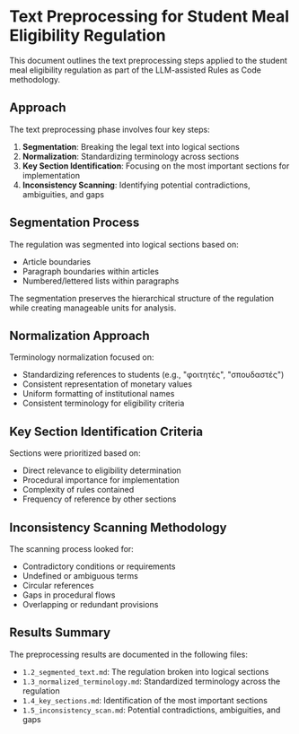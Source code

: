 # Text Preprocessing for Student Meal Eligibility Regulation

This document outlines the text preprocessing steps applied to the student meal eligibility regulation as part of the LLM-assisted Rules as Code methodology.

## Approach

The text preprocessing phase involves four key steps:

1. **Segmentation**: Breaking the legal text into logical sections
2. **Normalization**: Standardizing terminology across sections
3. **Key Section Identification**: Focusing on the most important sections for implementation
4. **Inconsistency Scanning**: Identifying potential contradictions, ambiguities, and gaps

## Segmentation Process

The regulation was segmented into logical sections based on:
- Article boundaries
- Paragraph boundaries within articles
- Numbered/lettered lists within paragraphs

The segmentation preserves the hierarchical structure of the regulation while creating manageable units for analysis.

## Normalization Approach

Terminology normalization focused on:
- Standardizing references to students (e.g., "φοιτητές", "σπουδαστές")
- Consistent representation of monetary values
- Uniform formatting of institutional names
- Consistent terminology for eligibility criteria

## Key Section Identification Criteria

Sections were prioritized based on:
- Direct relevance to eligibility determination
- Procedural importance for implementation
- Complexity of rules contained
- Frequency of reference by other sections

## Inconsistency Scanning Methodology

The scanning process looked for:
- Contradictory conditions or requirements
- Undefined or ambiguous terms
- Circular references
- Gaps in procedural flows
- Overlapping or redundant provisions

## Results Summary

The preprocessing results are documented in the following files:
- `1.2_segmented_text.md`: The regulation broken into logical sections
- `1.3_normalized_terminology.md`: Standardized terminology across the regulation
- `1.4_key_sections.md`: Identification of the most important sections
- `1.5_inconsistency_scan.md`: Potential contradictions, ambiguities, and gaps
